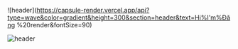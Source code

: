 

![header](https://capsule-render.vercel.app/api?type=wave&color=gradient&height=300&section=header&text=Hi%I'm%Đăng %20render&fontSize=90)


![header](https://capsule-render.vercel.app/api?type=wave&color=gradient&height=300&section=footer&text=capsule%20render&fontSize=90)
